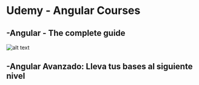 # Udemy - Angular Courses

## -Angular - The complete guide

![alt text]([https://github.com/Rockstar4400/ContinuosLearning/blob/main/MasterAngular/Udemy-AngularCourses/Certificates/UC-067f36e3-0c1a-4ef4-a59b-4e0cce00a72a.jpg)


## -Angular Avanzado: Lleva tus bases al siguiente nivel
